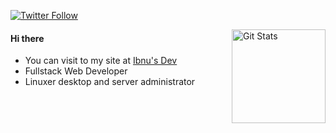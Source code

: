 <p>
  <a href="https://twitter.com/ibnuismustofa">
    <img alt="Twitter Follow" src="https://img.shields.io/twitter/follow/IbnuHMustofa?style=for-the-badge">
  </a>
</p>

<a href="https://github.com/ibnuhalimm">
  <img alt="Git Stats" src="https://github-readme-stats.vercel.app/api/?username=ibnuhalimm&show_icons=true&count_private=true" align="right" height="150" />
</a>


#### Hi there
- You can visit to my site at [Ibnu's Dev](https://ibnuis.dev)
- Fullstack Web Developer
- Linuxer desktop and server administrator
